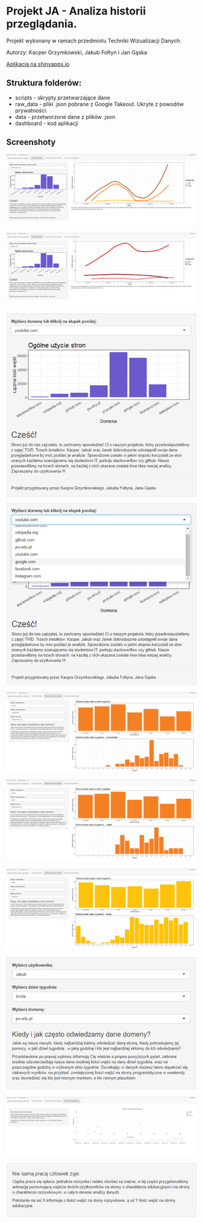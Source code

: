 # Projekt JA - Analiza historii przeglądania.
Projekt wykonany w ramach przedmiotu Techniki Wizualizacji Danych.

Autorzy: Kacper Grzymkowski, Jakub Fołtyn i Jan Gąska

[Aplikacja na shinyapps.io](http://grzymkowskik.shinyapps.io/dashboard)

## Struktura folderów:
* scripts - skrypty przetwarzające dane
* raw_data - pliki .json pobrane z Google Takeout. Ukryte z powodów prywatności.
* data - przetworzone dane z plików .json
* dashboard - kod aplikacji

## Screenshoty
![Pierwsza strona](screenshots/1st_page_1.png)

![Pierwsza strona](screenshots/1st_page_2.png)

![Pierwsza strona](screenshots/1st_page_menu.png)

![Pierwsza strona](screenshots/1st_page_menu_unfolded.png)

![Druga strona](screenshots/2nd_page_1.png)

![Druga strona](screenshots/2nd_page_2.png)

![Druga strona](screenshots/2nd_page_3.png)

![Druga strona](screenshots/2nd_page_menu.png)

![Trzecia strona](screenshots/3rd_page_1.png)

![Trzecia strona](screenshots/3rd_page_desc.png)








